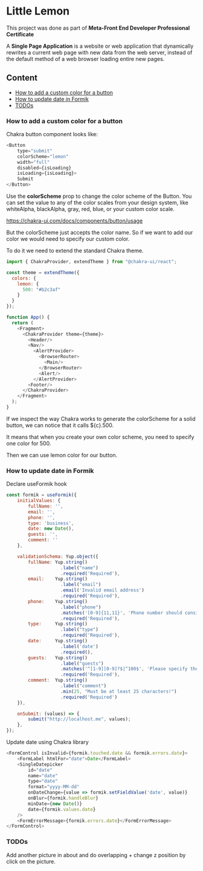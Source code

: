 # Little Lemon
This project was done as part of <b>Meta-Front End Developer Professional Certificate</b>

A <b>Single Page Application</b> is a website or web application that dynamically rewrites a current web page with new data from the web server, instead of the default method of a web browser loading entire new pages.

## Content
* [How to add a custom color for a button](#how-to-add-a-custom-color-for-a-button)
* [How to update date in Formik](#how-to-update-date-in-formik)
* [TODOs](#todos)

### How to add a custom color for a button

Chakra button component looks like:
```js
<Button
    type="submit"
    colorScheme="lemon"
    width="full"
    disabled={isLoading}
    isLoading={isLoading}>
    Submit
</Button>
```
Use the <b>colorScheme</b> prop to change the color scheme of the Button. You can set the value to any of the color scales from your design system, like whiteAlpha, blackAlpha, gray, red, blue, or your custom color scale.

https://chakra-ui.com/docs/components/button/usage

But the colorScheme just accepts the color name. So if we want to add our color we would need to specify our custom color.

To do it we need to extend the standard Chakra theme.
```js
import { ChakraProvider, extendTheme } from "@chakra-ui/react";

const theme = extendTheme({
  colors: {
    lemon: {
      500: "#b2c3af"
    }
  }
});

function App() {
  return (
    <Fragment>
      <ChakraProvider theme={theme}>
        <Header/>
        <Nav/>
          <AlertProvider>
            <BrowserRouter>
              <Main/>
            </BrowserRouter>
            <Alert/>
          </AlertProvider>
        <Footer/>
      </ChakraProvider>
    </Fragment>
  );
}
```

If we inspect the way Chakra works to generate the colorScheme for a solid button, we can notice that it calls ${c}.500.

It means that when you create your own color scheme, you need to specify one color for 500.

Then we can use lemon color for our button.

### How to update date in Formik

Declare useFormik hook
```js
const formik = useFormik({
    initialValues: {
        fullName: '',
        email: '',
        phone: '',
        type: 'business',
        date: new Date(),
        guests: '',
        comment: ''
    },

    validationSchema: Yup.object({
        fullName: Yup.string()
                    .label("name")
                    .required('Required'),
        email:    Yup.string()
                    .label("email")
                    .email('Invalid email address')
                    .required('Required'),
        phone:    Yup.string()
                    .label("phone")
                    .matches('[0-9]{11,11}', 'Phone number should consist of 11 numbers')
                    .required('Required'),
        type:     Yup.string()
                    .label("type")
                    .required('Required'),
        date:     Yup.string()
                    .label('date')
                    .required(),
        guests:   Yup.string()
                    .label("guests")
                    .matches('^[1-9][0-9]?$|^100$', 'Please specify the amount of guests from 1 to 100')
                    .required('Required'),
        comment:  Yup.string()
                    .label("comment")
                    .min(25, "Must be at least 25 characters!")
                    .required('Required')
    }),

    onSubmit: (values) => {
        submit("http://localhost.me", values);
    },
});
```

Update date using Chakra library
```js
<FormControl isInvalid={formik.touched.date && formik.errors.date}>
    <FormLabel htmlFor="date">Date</FormLabel>
    <SingleDatepicker
        id="date"
        name="date"
        type="date"
        format="yyyy-MM-dd"
        onDateChange={value => formik.setFieldValue('date', value)}
        onBlur={formik.handleBlur}
        minDate={new Date()}
        date={formik.values.date}
    />
    <FormErrorMessage>{formik.errors.date}</FormErrorMessage>
</FormControl>
```


### TODOs

Add another picture in about and do overlapping + change z position by click on the picture.